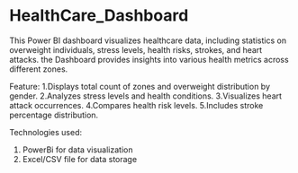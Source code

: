 # HealthCare_Dashboard
This Power BI dashboard visualizes healthcare data, including statistics on overweight individuals, stress levels, health risks, strokes, and heart attacks. the Dashboard provides insights into various health metrics across different zones.

Feature:
1.Displays total count of zones and overweight distribution by gender.
2.Analyzes stress levels and health conditions.
3.Visualizes heart attack occurrences.
4.Compares health risk levels.
5.Includes stroke percentage distribution.

Technologies used:
1. PowerBi for data visualization
2. Excel/CSV file for data storage

